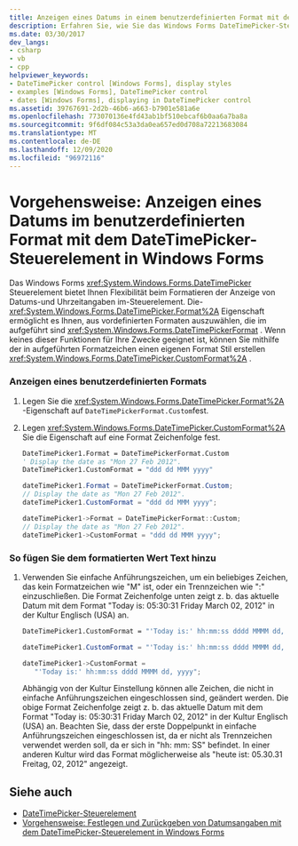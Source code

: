 ```yaml
---
title: Anzeigen eines Datums in einem benutzerdefinierten Format mit dem DateTimePicker-Steuerelement
description: Erfahren Sie, wie Sie das Windows Forms DateTimePicker-Steuerelement verwenden, um die Anzeige von Datumsangaben und Uhrzeiten im Steuerelement zu formatieren.
ms.date: 03/30/2017
dev_langs:
- csharp
- vb
- cpp
helpviewer_keywords:
- DateTimePicker control [Windows Forms], display styles
- examples [Windows Forms], DateTimePicker control
- dates [Windows Forms], displaying in DateTimePicker control
ms.assetid: 39767691-2d2b-46b6-a663-b7901e581a6e
ms.openlocfilehash: 773070136e4fd43ab1bf510ebcaf6b0aa6a7ba8a
ms.sourcegitcommit: 9f6df084c53a3da0ea657ed0d708a72213683084
ms.translationtype: MT
ms.contentlocale: de-DE
ms.lasthandoff: 12/09/2020
ms.locfileid: "96972116"
---
```

# <a name="how-to-display-a-date-in-a-custom-format-with-the-windows-forms-datetimepicker-control"></a>Vorgehensweise: Anzeigen eines Datums im benutzerdefinierten Format mit dem DateTimePicker-Steuerelement in Windows Forms
Das Windows Forms <xref:System.Windows.Forms.DateTimePicker> Steuerelement bietet Ihnen Flexibilität beim Formatieren der Anzeige von Datums-und Uhrzeitangaben im-Steuerelement. Die- <xref:System.Windows.Forms.DateTimePicker.Format%2A> Eigenschaft ermöglicht es Ihnen, aus vordefinierten Formaten auszuwählen, die im aufgeführt sind <xref:System.Windows.Forms.DateTimePickerFormat> . Wenn keines dieser Funktionen für Ihre Zwecke geeignet ist, können Sie mithilfe der in aufgeführten Formatzeichen einen eigenen Format Stil erstellen <xref:System.Windows.Forms.DateTimePicker.CustomFormat%2A> .  
  
### <a name="to-display-a-custom-format"></a>Anzeigen eines benutzerdefinierten Formats  
  
1. Legen Sie die <xref:System.Windows.Forms.DateTimePicker.Format%2A> -Eigenschaft auf `DateTimePickerFormat.Custom`fest.  
  
2. Legen <xref:System.Windows.Forms.DateTimePicker.CustomFormat%2A> Sie die Eigenschaft auf eine Format Zeichenfolge fest.  
  
    ```vb  
    DateTimePicker1.Format = DateTimePickerFormat.Custom  
    ' Display the date as "Mon 27 Feb 2012".  
    DateTimePicker1.CustomFormat = "ddd dd MMM yyyy"  
    ```  
  
    ```csharp  
    dateTimePicker1.Format = DateTimePickerFormat.Custom;  
    // Display the date as "Mon 27 Feb 2012".  
    dateTimePicker1.CustomFormat = "ddd dd MMM yyyy";  
    ```  
  
    ```cpp  
    dateTimePicker1->Format = DateTimePickerFormat::Custom;  
    // Display the date as "Mon 27 Feb 2012".  
    dateTimePicker1->CustomFormat = "ddd dd MMM yyyy";  
    ```  
  
### <a name="to-add-text-to-the-formatted-value"></a>So fügen Sie dem formatierten Wert Text hinzu  
  
1. Verwenden Sie einfache Anführungszeichen, um ein beliebiges Zeichen, das kein Formatzeichen wie "M" ist, oder ein Trennzeichen wie ":" einzuschließen. Die Format Zeichenfolge unten zeigt z. b. das aktuelle Datum mit dem Format "Today is: 05:30:31 Friday March 02, 2012" in der Kultur Englisch (USA) an.  
  
    ```vb  
    DateTimePicker1.CustomFormat = "'Today is:' hh:mm:ss dddd MMMM dd, yyyy"  
    ```  
  
    ```csharp  
    dateTimePicker1.CustomFormat = "'Today is:' hh:mm:ss dddd MMMM dd, yyyy";  
    ```  
  
    ```cpp  
    dateTimePicker1->CustomFormat =  
       "'Today is:' hh:mm:ss dddd MMMM dd, yyyy";  
    ```  
  
     Abhängig von der Kultur Einstellung können alle Zeichen, die nicht in einfache Anführungszeichen eingeschlossen sind, geändert werden. Die obige Format Zeichenfolge zeigt z. b. das aktuelle Datum mit dem Format "Today is: 05:30:31 Friday March 02, 2012" in der Kultur Englisch (USA) an. Beachten Sie, dass der erste Doppelpunkt in einfache Anführungszeichen eingeschlossen ist, da er nicht als Trennzeichen verwendet werden soll, da er sich in "hh: mm: SS" befindet. In einer anderen Kultur wird das Format möglicherweise als "heute ist: 05.30.31 Freitag, 02, 2012" angezeigt.  
  
## <a name="see-also"></a>Siehe auch

- [DateTimePicker-Steuerelement](datetimepicker-control-windows-forms.md)
- [Vorgehensweise: Festlegen und Zurückgeben von Datumsangaben mit dem DateTimePicker-Steuerelement in Windows Forms](how-to-set-and-return-dates-with-the-windows-forms-datetimepicker-control.md)
